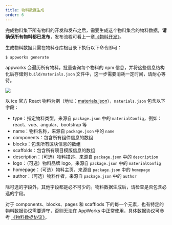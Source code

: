 ```yaml
---
title: 物料数据生成
order: 6
---
```


完成物料集下所有物料的开发和发布之后，需要生成这个物料集合的物料数据，**请确保所有物料都已发布**，发布流程可看上一章[《物料开发》](/materials/guide/scaffold.md)。

生成物料数据只需在物料仓库根目录下执行以下命令即可：

```bash
$ appworks generate
```

appworks 会遍历所有物料，批量查询每个物料的 npm 信息，并将这些信息结构化后存储到 `build/materials.json` 文件中，这一步需要消耗一定时间，请耐心等待。

![](https://img.alicdn.com/tfs/TB1TdCVcEGF3KVjSZFoXXbmpFXa-671-318.png)

以 ice 官方 React 物料为例（地址：[materials.json](https://ice.alicdn.com/assets/react-materials.json)），`materials.json` 包含以下字段：

- type：指定物料类型，来源自 `package.json` 中的 `materialConfig`，例如： react、vue、angular、bootstrap 等
- name：物料名称，来源自 `package.json` 中的 `name`
- components：包含所有组件信息的数组
- blocks：包含所有区块信息的数组
- scaffolds：包含所有项目模版信息的数组
- description：（可选）物料描述，来源自 `package.json` 中的 `description`
- logo：（可选）物料品牌 logo，来源自 `package.json` 中的 `materialConfig`
- homepage：（可选）物料主页，来源自 `package.json` 中的 `homepage`
- author：（可选）物料作者，来源自 `package.json` 中的 `author`

除可选的字段外，其他字段都是必不可少的。物料数据生成后，请检查是否包含必选的字段。

对于 components、blocks、pages 和 scafflods 下的每一个元素，也有特定的物料数据协议需要遵守，否则无法在 AppWorks 中正常使用，具体数据协议可参考 [《物料数据协议》](/materials/reference/protocol.md)。
